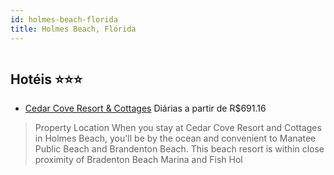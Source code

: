 ```yaml
---
id: holmes-beach-florida
title: Holmes Beach, Flórida
---
```


<center><img src="https://assets.cosmos-data.com/1/00c71050a0282acb68825f36ea3c0931/456725.jpg" alt="" /></center>


## Hotéis ⭐️⭐️⭐️

-    [Cedar Cove Resort & Cottages](https://www.hurb.com/aud/https://www.hurb.com/hoteis/holmes-beach/cedar-cove-resort-cottages-JNP-JP966534?cmp=18055) Diárias a partir de R$691.16
   > Property Location When you stay at Cedar Cove Resort and Cottages in Holmes Beach, you&apos;ll be by the ocean and convenient to Manatee Public Beach and Brandenton Beach.  This beach resort is within close proximity of Bradenton Beach Marina and Fish Hol
